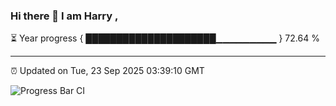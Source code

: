 ### Hi there 👋 I am Harry , 

⏳ Year progress { █████████████████████▁▁▁▁▁▁▁▁▁ } 72.64 %

---

⏰ Updated on Tue, 23 Sep 2025 03:39:10 GMT

![Progress Bar CI](https://github.com/duykhang68/duykhang68/workflows/Progress%20Bar%20CI/badge.svg)
